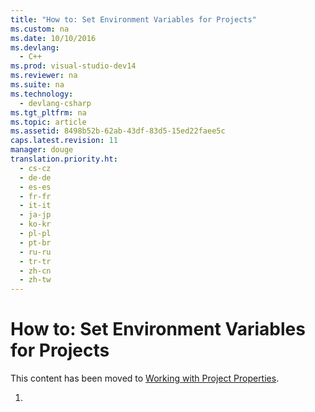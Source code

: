 ```yaml
---
title: "How to: Set Environment Variables for Projects"
ms.custom: na
ms.date: 10/10/2016
ms.devlang: 
  - C++
ms.prod: visual-studio-dev14
ms.reviewer: na
ms.suite: na
ms.technology: 
  - devlang-csharp
ms.tgt_pltfrm: na
ms.topic: article
ms.assetid: 8498b52b-62ab-43df-83d5-15ed22faee5c
caps.latest.revision: 11
manager: douge
translation.priority.ht: 
  - cs-cz
  - de-de
  - es-es
  - fr-fr
  - it-it
  - ja-jp
  - ko-kr
  - pl-pl
  - pt-br
  - ru-ru
  - tr-tr
  - zh-cn
  - zh-tw
---
```

# How to: Set Environment Variables for Projects
This content has been moved to [Working with Project Properties](../Topic/Working%20with%20Project%20Properties.md).  
  
1.